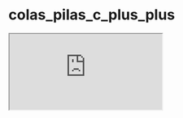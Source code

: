 # colas_pilas_c_plus_plus

<iframe class="render-viewer " src="https://render.githubusercontent.com/view/pdf?commit=7dbfa61c90a12a6f174ec3b3708962866ce2d48b&amp;enc_url=68747470733a2f2f7261772e67697468756275736572636f6e74656e742e636f6d2f6a6f726765616261642f636f6c61735f70696c61735f635f706c75735f706c75732f376462666136316339306131326136663137346563336233373038393632383636636532643438622f646f63732f446f632e706466&amp;nwo=jorgeabad%2Fcolas_pilas_c_plus_plus&amp;path=docs%2FDoc.pdf&amp;repository_id=266512364&amp;repository_type=Repository#76a3f555-7fdf-461c-a138-c4bfe74311bc" sandbox="allow-scripts allow-same-origin allow-top-navigation" title="File display">
          Viewer requires iframe.
      </iframe>